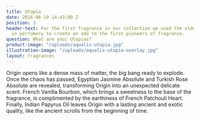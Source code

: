 ```yaml
---
title: Utopia
date: 2016-06-10 14:43:00 Z
position: 3
header-text: For the first fragrance in our collection we used the oldest ingredients
  in perfumery to create an ode to the first pioneers of fragrance.
question: What are your Utopias?
product-image: "/uploads/aqualis-utopia.jpg"
illustration-image: "/uploads/aqualis-utopia-overlay.jpg"
layout: fragrances
---
```


Origin opens like a dense mass of matter, the big bang ready to explode. Once the chaos has passed, Egyptian Jasmine Absolute and Turkish Rose Absolute are revealed, transforming Origin into an unexpected delicate scent. French Vanilla Bourbon, which brings a sweetness to the base of the fragrance, is complimented by the earthiness of French Patchouli Heart. Finally, Indian Papyrus Oil leaves Origin with a lasting ancient and exotic quality, like the ancient scrolls from the beginning of time.